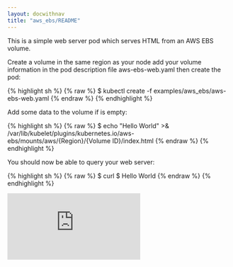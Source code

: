 ```yaml
---
layout: docwithnav
title: "aws_ebs/README"
---
```

<!-- BEGIN MUNGE: UNVERSIONED_WARNING -->


<!-- END MUNGE: UNVERSIONED_WARNING -->
This is a simple web server pod which serves HTML from an AWS EBS
volume.

Create a volume in the same region as your node add your volume
information in the pod description file aws-ebs-web.yaml then create
the pod:

{% highlight sh %}
{% raw %}
  $ kubectl create -f examples/aws_ebs/aws-ebs-web.yaml
{% endraw %}
{% endhighlight %}

Add some data to the volume if is empty:

{% highlight sh %}
{% raw %}
  $ echo  "Hello World" >& /var/lib/kubelet/plugins/kubernetes.io/aws-ebs/mounts/aws/{Region}/{Volume ID}/index.html
{% endraw %}
{% endhighlight %}

You should now be able to query your web server:

{% highlight sh %}
{% raw %}
  $ curl <Pod IP address>
  $ Hello World
{% endraw %}
{% endhighlight %}


<!-- BEGIN MUNGE: IS_VERSIONED -->
<!-- TAG IS_VERSIONED -->
<!-- END MUNGE: IS_VERSIONED -->


<!-- BEGIN MUNGE: GENERATED_ANALYTICS -->
[![Analytics](https://kubernetes-site.appspot.com/UA-36037335-10/GitHub/examples/aws_ebs/README.md?pixel)]()
<!-- END MUNGE: GENERATED_ANALYTICS -->

